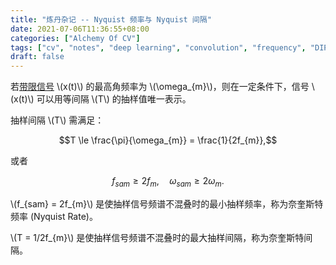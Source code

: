 ```yaml
---
title: "炼丹杂记 -- Nyquist 频率与 Nyquist 间隔"
date: 2021-07-06T11:36:55+08:00
categories: ["Alchemy Of CV"]
tags: ["cv", "notes", "deep learning", "convolution", "frequency", "DIP", "digital signal processing"]
draft: false
---
```


若[带限信号](http://jonathanwayy.xyz/2021/ldp6/) \\(x(t)\\) 的最高角频率为 \\(\omega_{m}\\)，则在一定条件下，信号 \\(x(t)\\) 可以用等间隔 \\(T\\) 的抽样值唯一表示。  

抽样间隔 \\(T\\) 需满足：  

$$T \le \frac{\pi}{\omega_{m}} = \frac{1}{2f_{m}},$$  

或者  

$$ f_{sam} \ge 2f_{m}, \quad \omega_{sam} \ge 2\omega_{m}.$$

\\(f_{sam} = 2f_{m}\\) 是使抽样信号频谱不混叠时的最小抽样频率，称为奈奎斯特频率 (Nyquist Rate)。  

\\(T = 1/2f_{m}\\) 是使抽样信号频谱不混叠时的最大抽样间隔，称为奈奎斯特间隔。  
